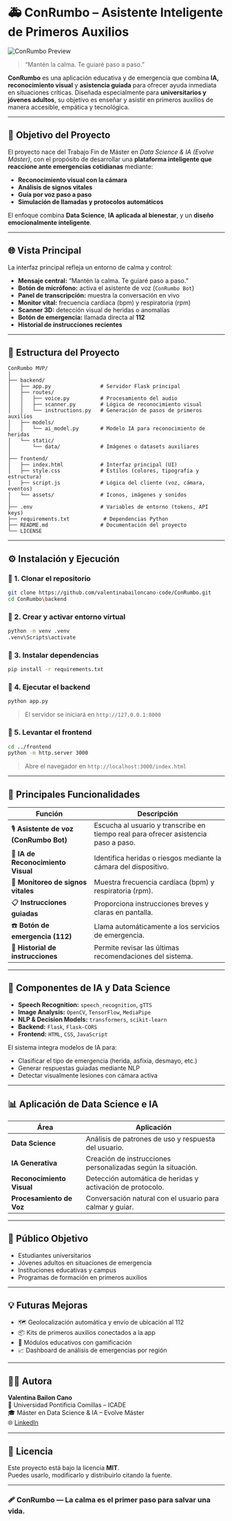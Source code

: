 # 🚑 ConRumbo – Asistente Inteligente de Primeros Auxilios

![ConRumbo Preview](38193281-51c2-406f-9610-c2e1e1981f60.png)

> “Mantén la calma. Te guiaré paso a paso.”

**ConRumbo** es una aplicación educativa y de emergencia que combina **IA, reconocimiento visual** y **asistencia guiada** para ofrecer ayuda inmediata en situaciones críticas. Diseñada especialmente para **universitarios y jóvenes adultos**, su objetivo es enseñar y asistir en primeros auxilios de manera accesible, empática y tecnológica.

---

## 🧠 Objetivo del Proyecto

El proyecto nace del Trabajo Fin de Máster en *Data Science & IA (Evolve Máster)*, con el propósito de desarrollar una **plataforma inteligente que reaccione ante emergencias cotidianas** mediante:
- **Reconocimiento visual con la cámara**
- **Análisis de signos vitales**
- **Guía por voz paso a paso**
- **Simulación de llamadas y protocolos automáticos**

El enfoque combina **Data Science**, **IA aplicada al bienestar**, y un **diseño emocionalmente inteligente**.

---

## 🌐 Vista Principal

La interfaz principal refleja un entorno de calma y control:

- **Mensaje central:** “Mantén la calma. Te guiaré paso a paso.”
- **Botón de micrófono:** activa el asistente de voz (`ConRumbo Bot`)
- **Panel de transcripción:** muestra la conversación en vivo
- **Monitor vital:** frecuencia cardíaca (bpm) y respiratoria (rpm)
- **Scanner 3D:** detección visual de heridas o anomalías
- **Botón de emergencia:** llamada directa al **112**
- **Historial de instrucciones recientes**

---

## 🧩 Estructura del Proyecto

```
ConRumbo MVP/
│
├── backend/
│   ├── app.py                # Servidor Flask principal
│   ├── routes/
│   │   ├── voice.py          # Procesamiento del audio
│   │   ├── scanner.py        # Lógica de reconocimiento visual
│   │   └── instructions.py   # Generación de pasos de primeros auxilios
│   ├── models/
│   │   └── ai_model.py       # Modelo IA para reconocimiento de heridas
│   └── static/
│       └── data/             # Imágenes o datasets auxiliares
│
├── frontend/
│   ├── index.html            # Interfaz principal (UI)
│   ├── style.css             # Estilos (colores, tipografía y estructura)
│   ├── script.js             # Lógica del cliente (voz, cámara, eventos)
│   └── assets/               # Iconos, imágenes y sonidos
│
├── .env                      # Variables de entorno (tokens, API keys)
├── requirements.txt           # Dependencias Python
├── README.md                 # Documentación del proyecto
└── LICENSE
```

---

## ⚙️ Instalación y Ejecución

### 🔸 1. Clonar el repositorio
```bash
git clone https://github.com/valentinabailoncano-code/ConRumbo.git
cd ConRumbo\backend
```

### 🔸 2. Crear y activar entorno virtual
```bash
python -m venv .venv
.venv\Scripts\activate
```

### 🔸 3. Instalar dependencias
```bash
pip install -r requirements.txt
```

### 🔸 4. Ejecutar el backend
```bash
python app.py
```
> El servidor se iniciará en `http://127.0.0.1:8000`

### 🔸 5. Levantar el frontend
```bash
cd ../frontend
python -m http.server 3000
```
> Abre el navegador en `http://localhost:3000/index.html`

---

## 🤖 Principales Funcionalidades

| Función | Descripción |
|----------|--------------|
| 🎙️ **Asistente de voz (ConRumbo Bot)** | Escucha al usuario y transcribe en tiempo real para ofrecer asistencia paso a paso. |
| 🧠 **IA de Reconocimiento Visual** | Identifica heridas o riesgos mediante la cámara del dispositivo. |
| 💓 **Monitoreo de signos vitales** | Muestra frecuencia cardíaca (bpm) y respiratoria (rpm). |
| 📋 **Instrucciones guiadas** | Proporciona instrucciones breves y claras en pantalla. |
| ☎️ **Botón de emergencia (112)** | Llama automáticamente a los servicios de emergencia. |
| 🔁 **Historial de instrucciones** | Permite revisar las últimas recomendaciones del sistema. |

---

## 🧬 Componentes de IA y Data Science

- **Speech Recognition:** `speech_recognition`, `gTTS`
- **Image Analysis:** `OpenCV`, `TensorFlow`, `MediaPipe`
- **NLP & Decision Models:** `transformers`, `scikit-learn`
- **Backend:** `Flask`, `Flask-CORS`
- **Frontend:** `HTML`, `CSS`, `JavaScript`

El sistema integra modelos de IA para:
- Clasificar el tipo de emergencia (herida, asfixia, desmayo, etc.)
- Generar respuestas guiadas mediante NLP
- Detectar visualmente lesiones con cámara activa

---

## 📊 Aplicación de Data Science e IA

| Área | Aplicación |
|------|-------------|
| **Data Science** | Análisis de patrones de uso y respuesta del usuario. |
| **IA Generativa** | Creación de instrucciones personalizadas según la situación. |
| **Reconocimiento Visual** | Detección automática de heridas y activación de protocolo. |
| **Procesamiento de Voz** | Conversación natural con el usuario para calmar y guiar. |

---

## 📱 Público Objetivo

- Estudiantes universitarios
- Jóvenes adultos en situaciones de emergencia
- Instituciones educativas y campus
- Programas de formación en primeros auxilios

---

## 💡 Futuras Mejoras

- 🗺️ Geolocalización automática y envío de ubicación al 112  
- 📦 Kits de primeros auxilios conectados a la app  
- 🧩 Módulos educativos con gamificación  
- 📈 Dashboard de análisis de emergencias por región  

---

## 👩‍💻 Autora

**Valentina Bailon Cano**  
📍 Universidad Pontificia Comillas – ICADE  
🎓 Máster en Data Science & IA – Evolve Máster  
🌐 [LinkedIn](https://www.linkedin.com/in/valentinabailoncano/)  

---

## 📜 Licencia

Este proyecto está bajo la licencia **MIT**.  
Puedes usarlo, modificarlo y distribuirlo citando la fuente.

---

### 🩹 ConRumbo — La calma es el primer paso para salvar una vida.
